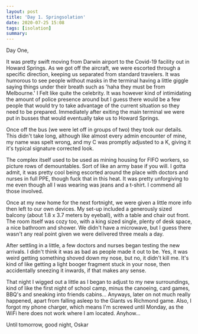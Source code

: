 ```yaml
---
layout: post
title: 'Day 1. Springsolation'
date: 2020-07-25 15:08
tags: [isolation]
summary: 
---
```


Day One,

It was pretty swift moving from Darwin airport to the Covid-19 facility out in Howard Springs. As we got off the aircraft, we were escorted through a specific direction, keeping us separated from standard travelers. It was humorous to see people without masks in the terminal having a little giggle saying things under their breath such as 'haha they must be from Melbourne.' I Felt like quite the celebrity. It was however kind of intimidating the amount of police presence around but I guess there would be a few people that would try to take advantage of the current situation so they need to be prepared. Immediately after exiting the main terminal we were put in busses that would eventually take us to Howard Springs.

Once off the bus (we were let off in groups of two) they took our details. This didn't take long, although like almost every admin encounter of mine, my name was spelt wrong, and my C was promptly adjusted to a K, giving it it's typical signature corrected look.

The complex itself used to be used as mining housing for FIFO workers, so picture rows of demountables. Sort of like an army base if you will. I gotta admit, it was pretty cool being escorted around the place with doctors and nurses in full PPE, though fuck that in this heat. It was pretty unforgiving to me even though all I was wearing was jeans and a t-shirt. I commend all those involved.

Once at my new home for the next fortnight, we were given a little more info then left to our own devices. My set-up included a generously sized balcony (about 1.8 x 3.7 meters by eyeball), with a table and chair out front. The room itself was cozy too, with a king sized single, plenty of desk space, a nice bathroom and shower. We didn't have a microwave, but I guess there wasn't any real point given we were delivered three meals a day.

After settling in a little, a few doctors and nurses began testing the new arrivals. I didn't think it was as bad as people made it out to be. Yes, it was weird getting something shoved down my nose, but no, it didn't kill me. It's kind of like getting a light booger fragment stuck in your nose, then accidentally sneezing it inwards, if that makes any sense.

That night I wigged out a little as I began to adjust to my new surroundings, kind of like the first night of school camp, minus the canoeing, card games, BBQ's and sneaking into friends cabins... Anyways, later on not much really happened, apart from falling asleep to the Giants vs Richmond game. Also, I forgot my phone charger, which means I'm screwed until Monday, as the WiFi here does not work where I am located. Anyhow...

Until tomorrow, good night,
Oskar